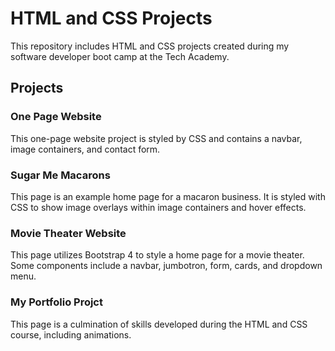 # HTML and CSS Projects
This repository includes HTML and CSS projects created during my software developer boot camp at the Tech Academy.
## Projects
### One Page Website
This one-page website project is styled by CSS and contains a navbar, image containers, and contact form.
### Sugar Me Macarons
This page is an example home page for a macaron business. It is styled with CSS to show image overlays within image containers and hover effects.
### Movie Theater Website
This page utilizes Bootstrap 4 to style a home page for a movie theater. Some components include a navbar, jumbotron, form, cards, and dropdown menu.
### My Portfolio Projct
This page is a culmination of skills developed during the HTML and CSS course, including animations.
